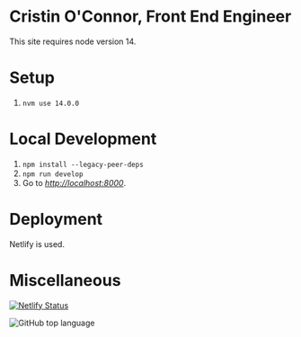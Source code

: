 # Cristin O'Connor, Front End Engineer

This site requires node version 14.

# Setup

1. `nvm use 14.0.0`

# Local Development

1. `npm install --legacy-peer-deps`
2. `npm run develop`
3. Go to _[http://localhost:8000](http://localhost:8000)_.

# Deployment

Netlify is used.

# Miscellaneous

[![Netlify Status](https://api.netlify.com/api/v1/badges/0a37aacc-5e70-4457-aa80-ac247572971a/deploy-status)](https://app.netlify.com/sites/cristin-io/deploys) 

![GitHub top language](https://img.shields.io/github/languages/top/cnocon/cristin-io?style=plastic)